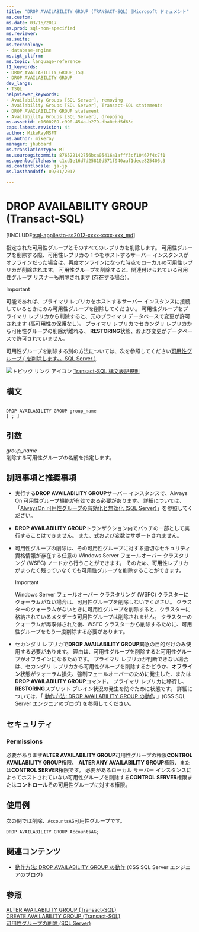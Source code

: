 ```yaml
---
title: "DROP AVAILABILITY GROUP (TRANSACT-SQL) |Microsoft ドキュメント"
ms.custom: 
ms.date: 03/16/2017
ms.prod: sql-non-specified
ms.reviewer: 
ms.suite: 
ms.technology:
- database-engine
ms.tgt_pltfrm: 
ms.topic: language-reference
f1_keywords:
- DROP_AVAILABILITY_GROUP_TSQL
- DROP AVAILABILITY GROUP
dev_langs:
- TSQL
helpviewer_keywords:
- Availability Groups [SQL Server], removing
- Availability Groups [SQL Server], Transact-SQL statements
- DROP AVAILABILITY GROUP statement
- Availability Groups [SQL Server], dropping
ms.assetid: c1600289-c990-454a-b279-dba0ebd5d63e
caps.latest.revision: 44
author: MikeRayMSFT
ms.author: mikeray
manager: jhubbard
ms.translationtype: MT
ms.sourcegitcommit: 876522142756bca05416a1afff3cf10467f4c7f1
ms.openlocfilehash: c1cd1e16d7d25810d571f940aaf1dece825406c3
ms.contentlocale: ja-jp
ms.lasthandoff: 09/01/2017

---
```

# <a name="drop-availability-group-transact-sql"></a>DROP AVAILABILITY GROUP (Transact-SQL)
[!INCLUDE[tsql-appliesto-ss2012-xxxx-xxxx-xxx_md](../../includes/tsql-appliesto-ss2012-xxxx-xxxx-xxx-md.md)]

  指定された可用性グループとそのすべてのレプリカを削除します。 可用性グループを削除する際、可用性レプリカの 1 つをホストするサーバー インスタンスがオフラインだった場合は、再度オンラインになった時点でローカルの可用性レプリカが削除されます。 可用性グループを削除すると、関連付けられている可用性グループ リスナーも削除されます (存在する場合)。  
  
> [!IMPORTANT]  
>  可能であれば、プライマリ レプリカをホストするサーバー インスタンスに接続しているときにのみ可用性グループを削除してください。 可用性グループをプライマリ レプリカから削除すると、元のプライマリ データベースで変更が許可されます (高可用性の保護なし)。 プライマリ レプリカでセカンダリ レプリカから可用性グループの削除が離れる、 **RESTORING**状態、および変更がデータベースで許可されていません。  
  
 可用性グループを削除する別の方法については、次を参照してください[可用性グループ &#40; を削除します。。SQL Server &#41;](../../database-engine/availability-groups/windows/remove-an-availability-group-sql-server.md).  
  
 ![トピック リンク アイコン](../../database-engine/configure-windows/media/topic-link.gif "トピック リンク アイコン") [Transact-SQL 構文表記規則](../../t-sql/language-elements/transact-sql-syntax-conventions-transact-sql.md)  
  
## <a name="syntax"></a>構文  
  
```  
  
DROP AVAILABILITY GROUP group_name   
[ ; ]  
```  
  
## <a name="arguments"></a>引数  
 *group_name*  
 削除する可用性グループの名前を指定します。  
  
## <a name="limitations-and-recommendations"></a>制限事項と推奨事項  
  
-   実行する**DROP AVAILABILITY GROUP**サーバー インスタンスで、Always On 可用性グループ機能が有効である必要があります。 詳細については、「[AlwaysOn 可用性グループの有効化と無効化 &#40;SQL Server&#41;](../../database-engine/availability-groups/windows/enable-and-disable-always-on-availability-groups-sql-server.md)」を参照してください。  
  
-   **DROP AVAILABILITY GROUP**トランザクション内でバッチの一部として実行することはできません。 また、式および変数はサポートされません。  
  
-   可用性グループの削除は、その可用性グループに対する適切なセキュリティ資格情報が存在する任意の Windows Server フェールオーバー クラスタリング (WSFC) ノードから行うことができます。 そのため、可用性レプリカがまったく残っていなくても可用性グループを削除することができます。  
  
    > [!IMPORTANT]  
    >  Windows Server フェールオーバー クラスタリング (WSFC) クラスターにクォーラムがない場合は、可用性グループを削除しないでください。 クラスターのクォーラムがないときに可用性グループを削除すると、クラスターに格納されているメタデータ可用性グループは削除されません。 クラスターのクォーラムが再取得された後、WSFC クラスターから削除するために、可用性グループをもう一度削除する必要があります。  
  
-   セカンダリ レプリカで**DROP AVAILABILITY GROUP**緊急の目的だけのみ使用する必要があります。 理由は、可用性グループを削除すると可用性グループがオフラインになるためです。 プライマリ レプリカが判断できない場合は、セカンダリ レプリカから可用性グループを削除するかどうか、**オフライン**状態がクォーラム損失、強制フェールオーバーのために発生した、または**DROP AVAILABILITY GROUP**コマンド。 プライマリ レプリカに移行し、 **RESTORING**スプリット ブレイン状況の発生を防ぐために状態です。 詳細については、「 [動作方法: DROP AVAILABILITY GROUP の動作](http://blogs.msdn.com/b/psssql/archive/2012/06/13/how-it-works-drop-availability-group-behaviors.aspx) 」(CSS SQL Server エンジニアのブログ) を参照してください。  
  
## <a name="security"></a>セキュリティ  
  
### <a name="permissions"></a>Permissions  
 必要があります**ALTER AVAILABILITY GROUP**可用性グループの権限**CONTROL AVAILABILITY GROUP**権限、 **ALTER ANY AVAILABILITY GROUP**権限、または**CONTROL SERVER**権限です。 必要があるローカル サーバー インスタンスによってホストされていない可用性グループを削除する**CONTROL SERVER**権限または**コントロール**その可用性グループに対する権限。  
  
## <a name="examples"></a>使用例  
 次の例では削除、`AccountsAG`可用性グループです。  
  
```  
DROP AVAILABILITY GROUP AccountsAG;  
```  
  
##  <a name="RelatedContent"></a> 関連コンテンツ  
  
-   [動作方法: DROP AVAILABILITY GROUP の動作](http://blogs.msdn.com/b/psssql/archive/2012/06/13/how-it-works-drop-availability-group-behaviors.aspx) (CSS SQL Server エンジニアのブログ)  
  
## <a name="see-also"></a>参照  
 [ALTER AVAILABILITY GROUP &#40;Transact-SQL&#41;](../../t-sql/statements/alter-availability-group-transact-sql.md)   
 [CREATE AVAILABILITY GROUP &#40;Transact-SQL&#41;](../../t-sql/statements/create-availability-group-transact-sql.md)   
 [可用性グループの削除 &#40;SQL Server&#41;](../../database-engine/availability-groups/windows/remove-an-availability-group-sql-server.md)  
  
  
